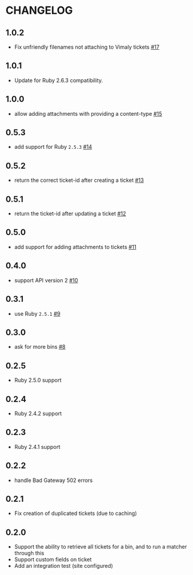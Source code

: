 # CHANGELOG

## 1.0.2

* Fix unfriendly filenames not attaching to Vimaly tickets [#17](https://github.com/sharesight/vimaly/pull/17)

## 1.0.1

* Update for Ruby 2.6.3 compatibility.

## 1.0.0

 * allow adding attachments with providing a content-type [#15](https://github.com/sharesight/vimaly/pull/15)

## 0.5.3

 * add support for Ruby `2.5.3` [#14](https://github.com/sharesight/vimaly/pull/14)

## 0.5.2

 * return the correct ticket-id after creating a ticket [#13](https://github.com/sharesight/vimaly/pull/13)

## 0.5.1

 * return the ticket-id after updating a ticket [#12](https://github.com/sharesight/vimaly/pull/12)

## 0.5.0

 * add support for adding attachments to tickets [#11](https://github.com/sharesight/vimaly/pull/11)

## 0.4.0

 * support API version 2 [#10](https://github.com/sharesight/vimaly/pull/10)

## 0.3.1

 * use Ruby `2.5.1` [#9](https://github.com/sharesight/vimaly/pull/9)

## 0.3.0

 * ask for more bins [#8](https://github.com/sharesight/vimaly/pull/8)

## 0.2.5

 * Ruby 2.5.0 support

## 0.2.4

 * Ruby 2.4.2 support

 ## 0.2.3

  * Ruby 2.4.1 support

## 0.2.2

 * handle Bad Gateway 502 errors

## 0.2.1

 * Fix creation of duplicated tickets (due to caching)

## 0.2.0

 * Support the ability to retrieve all tickets for a bin, and to run a matcher through this
 * Support custom fields on ticket
 * Add an integration test (site configured)
